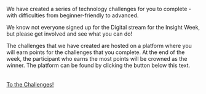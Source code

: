 We have created a series of technology challenges for you to complete - with
difficulties from beginner-friendly to advanced. 

We know not everyone signed up for the Digital stream for the Insight Week, but
please get involved and see what you can do!

The challenges that we have created are hosted on a platform where you will
earn points for the challenges that you complete. At the end of the week, the
participant who earns the most points will be crowned as the winner. The
platform can be found by clicking the button below this text.

<div style="margin-top: 16px">
    <br><a id="home-button" href="./challenges">To the Challenges!</a><br>
</div>